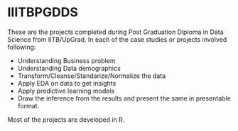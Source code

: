 # IIITBPGDDS

These are the projects completed during Post Graduation Diploma in Data Science from IITB/UpGrad. In each of the case studies or projects involved following:

- Understanding Business problem
- Understanding Data demographics
- Transform/Cleanse/Standarize/Normalize the data 
- Apply EDA on data to get insights
- Apply predictive learning models 
- Draw the inference from the results and present the same in presentable format.

Most of the projects are developed in R.

